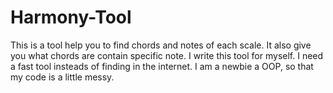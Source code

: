 # Harmony-Tool
This is a tool help you to find chords and notes of each scale. It also give you what chords are contain specific note. I write this tool for myself. I need a fast tool insteads of finding in the internet. I am a newbie a OOP, so that my code is a little messy.
